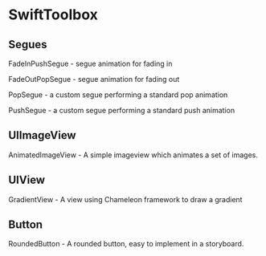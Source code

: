# SwiftToolbox

## Segues
FadeInPushSegue - segue animation for fading in

FadeOutPopSegue - segue animation for fading out

PopSegue - a custom segue performing a standard pop animation

PushSegue - a custom segue performing a standard push animation

## UIImageView
AnimatedImageView - A simple imageview which animates a set of images.

## UIView
GradientView - A view using Chameleon framework to draw a gradient

## Button
RoundedButton - A rounded button, easy to implement in a storyboard.
